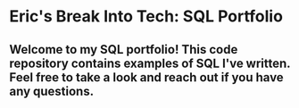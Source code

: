 # **Eric's Break Into Tech: SQL Portfolio**

## Welcome to my SQL portfolio! This code repository contains examples of SQL I've written. Feel free to take a look and reach out if you have any questions.
